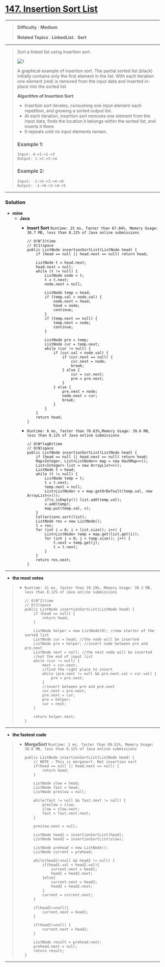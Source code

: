 # [147. Insertion Sort List](https://leetcode.com/problems/insertion-sort-list/)

---

> **Difficulty** : **Medium**
>
> **Related Topics** : **LinkedList**、**Sort**

---

> Sort a linked list using insertion sort.
>
> ![1](https://upload.wikimedia.org/wikipedia/commons/0/0f/Insertion-sort-example-300px.gif)
>
> A graphical example of insertion sort. The partial sorted list (black) initially contains only the first element in the list.
> With each iteration one element (red) is removed from the input data and inserted in-place into the sorted list
>
>
> **Algorithm of Insertion Sort**:
> * Insertion sort iterates, consuming one input element each repetition, and growing a sorted output list.
> * At each iteration, insertion sort removes one element from the input data, finds the location it belongs within the sorted list, and inserts it there.
> * It repeats until no input elements remain.
>
> ### Example 1:
> ```
> Input: 4->2->1->3
> Output: 1->2->3->4
> ```
>
> ### Example 2:
> ```
> Input: -1->5->3->4->0
> Output: -1->0->3->4->5
> ```

---


### Solution
* **mine**
  * **Java**
    * **Insert Sort** `Runtime: 25 ms, faster than 67.04%, Memory Usage: 38.7 MB, less than 8.12% of Java online submissions`
      ```
      // O(N^2)time
      // O(1)space
      public ListNode insertionSortList(ListNode head) {
          if (head == null || head.next == null) return head;

          ListNode t = head.next;
          head.next = null;
          while (t != null) {
              ListNode node = t;
              t = t.next;
              node.next = null;

              ListNode temp = head;
              if (temp.val > node.val) {
                  node.next = head;
                  head = node;
                  continue;
              }
              if (temp.next == null) {
                  temp.next = node;
                  continue;
              }

              ListNode pre = temp;
              ListNode cur = temp.next;
              while (cur != null) {
                  if (cur.val < node.val) {
                      if (cur.next == null) {
                          cur.next = node;
                          break;
                      } else {
                          cur = cur.next;
                          pre = pre.next;
                      }
                  } else {
                      pre.next = node;
                      node.next = cur;
                      break;
                  }
              }
          }
          return head;
      }
      ```

    * `Runtime: 6 ms, faster than 70.63%,Memory Usage: 39.6 MB, less than 8.12% of Java online submissions`
      ```
      // O(N*logN)time
      // O(N)space
      public ListNode insertionSortList(ListNode head) {
          if (head == null || head.next == null) return head;
          Map<Integer, List<ListNode>> map = new HashMap<>();
          List<Integer> list = new ArrayList<>();
          ListNode t = head;
          while (t != null) {
              ListNode temp = t;
              t = t.next;
              temp.next = null;
              List<ListNode> v = map.getOrDefault(temp.val, new ArrayList<>());
              if(v.isEmpty()) list.add(temp.val);
              v.add(temp);
              map.put(temp.val, v);
          }
          Collections.sort(list);
          ListNode res = new ListNode();
          t = res;
          for (int i = 0; i < list.size(); i++) {
              List<ListNode> temp = map.get(list.get(i));
              for (int j = 0; j < temp.size(); j++) {
                  t.next = temp.get(j);
                  t = t.next;
              }
          }
          return res.next;
      }
      ```
---


* **the most votes**
>  * `Runtime: 31 ms, faster than 19.19%, Memory Usage: 38.3 MB, less than 8.12% of Java online submissions`
>    ```
>    // O(N^2)time
>    // O(1)space
>    public ListNode insertionSortList(ListNode head) {
>        if (head == null) {
>            return head;
>        }
>
>        ListNode helper = new ListNode(0); //new starter of the sorted list
>        ListNode cur = head; //the node will be inserted
>        ListNode pre = helper; //insert node between pre and pre.next
>        ListNode next = null; //the next node will be inserted
>        //not the end of input list
>        while (cur != null) {
>            next = cur.next;
>            //find the right place to insert
>            while (pre.next != null && pre.next.val < cur.val) {
>                pre = pre.next;
>            }
>            //insert between pre and pre.next
>            cur.next = pre.next;
>            pre.next = cur;
>            pre = helper;
>            cur = next;
>        }
>
>        return helper.next;
>    }
>    ```

---

* **the fastest code**
>   * **MergeSort** `Runtime: 1 ms, faster than 99.53%, Memory Usage: 38.6 MB, less than 8.12% of Java online submissions`
>     ```
>     public ListNode insertionSortList(ListNode head) {
>         // NOTE : This is mergesort. Not insertion sort
>         if(head == null || head.next == null) {
>             return head;
>         }
>
>         ListNode slow = head;
>         ListNode fast = head;
>         ListNode preslow = null;
>
>         while(fast != null && fast.next != null) {
>             preslow = slow;
>             slow = slow.next;
>             fast = fast.next.next;
>         }
>
>         preslow.next = null;
>
>         ListNode head1 = insertionSortList(head);
>         ListNode head2 = insertionSortList(slow);
>
>         ListNode prehead = new ListNode();
>         ListNode current = prehead;
>
>         while(head1!=null && head2 != null) {
>             if(head1.val < head2.val){
>                 current.next = head1;
>                 head1 = head1.next;
>             }else{
>                 current.next = head2;
>                 head2 = head2.next;
>             }
>             current = current.next;
>         }
>
>         if(head1!=null){
>             current.next = head1;
>         }
>
>         if(head2!=null) {
>             current.next = head2;
>         }
>
>         ListNode result = prehead.next;
>         prehead.next = null;
>         return result;
>     }
>     ```

---


